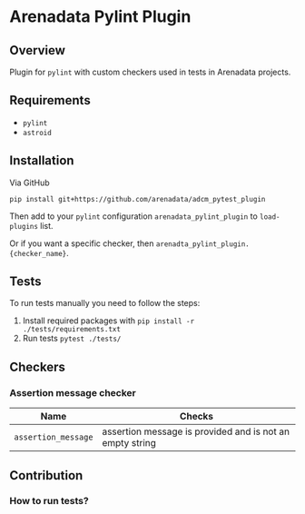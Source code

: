 # Arenadata Pylint Plugin

## Overview

Plugin for `pylint` with custom checkers used in tests in Arenadata projects.

## Requirements

- `pylint`
- `astroid`

## Installation

Via GitHub

`pip install git+https://github.com/arenadata/adcm_pytest_plugin`

Then add to your `pylint` configuration `arenadata_pylint_plugin` to `load-plugins` list.

Or if you want a specific checker, then `arenadta_pylint_plugin.{checker_name}`.

## Tests

To run tests manually you need to follow the steps:

1. Install required packages with
`pip install -r ./tests/requirements.txt`
2. Run tests
`pytest ./tests/`

## Checkers

### Assertion message checker

Name | Checks
--- | ---
`assertion_message` | assertion message is provided and is not an empty string

## Contribution

### How to run tests?
